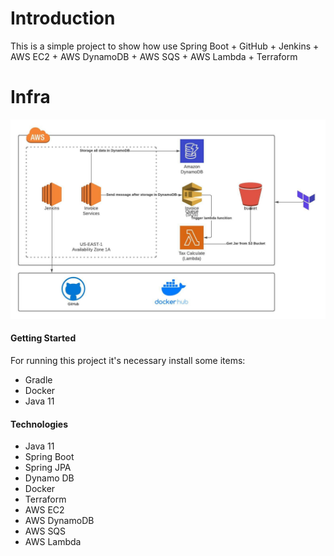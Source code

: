 # Introduction 
This is a simple project to show how use Spring Boot + GitHub + Jenkins + AWS EC2 + AWS DynamoDB + AWS SQS + AWS Lambda + Terraform

# Infra
![diagram](diagrama.jpeg)

#### Getting Started
For running this project it's necessary install some items:
* Gradle
* Docker
* Java 11

#### Technologies
* Java 11
* Spring Boot
* Spring JPA
* Dynamo DB
* Docker
* Terraform
* AWS EC2
* AWS DynamoDB
* AWS SQS
* AWS Lambda
